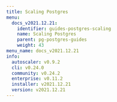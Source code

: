 ```yaml
---
title: Scaling Postgres
menu:
  docs_v2021.12.21:
    identifier: guides-postgres-scaling
    name: Scaling Postgres
    parent: pg-postgres-guides
    weight: 43
menu_name: docs_v2021.12.21
info:
  autoscaler: v0.9.2
  cli: v0.24.0
  community: v0.24.2
  enterprise: v0.11.2
  installer: v2021.12.21
  version: v2021.12.21
---
```



